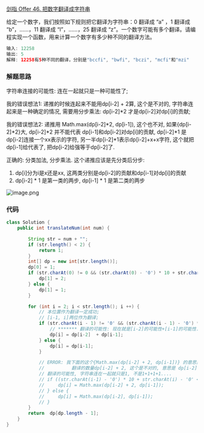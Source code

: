 [剑指 Offer 46. 把数字翻译成字符串](https://leetcode-cn.com/problems/ba-shu-zi-fan-yi-cheng-zi-fu-chuan-lcof/submissions/)

给定一个数字，我们按照如下规则把它翻译为字符串：0 翻译成 “a” ，1 翻译成 “b”，……，11 翻译成 “l”，……，25 翻译成 “z”。一个数字可能有多个翻译。请编程实现一个函数，用来计算一个数字有多少种不同的翻译方法。

```java
输入: 12258
输出: 5
解释: 12258有5种不同的翻译，分别是"bccfi", "bwfi", "bczi", "mcfi"和"mzi"
```
### 解题思路

字符串连接的可能性: 连在一起就只是一种可能性了;

我的错误想法1: 递推的时候连起来不能用dp[i-2] + 2算, 这个是不对的, 字符串连起来是一种确定的情况, 需要用分步乘法: dp[i-2]*2 才是dp[i-2]对dp[i]的贡献;

我的错误想法2: 递推用 Math.max(dp[i-2]*2, dp[i-1]), 这个也不对, 如果{dp[i-2]*2}大, dp[i-2]*2 并不能代表 dp[i-1]和dp[i-2]对dp[i]的贡献, dp[i-2]*1 是dp[i-2]连接一个xx表示的字符, 另一半dp[i-2]*1表示dp[i-2]+x+x字符, 这个就把dp[i-1]给代表了, 把dp[i-2]给强等于dp[i-2]了.

正确的: 分类加法, 分步乘法. 这个递推应该是先分类后分步:
1. dp[i]分为i是x还是xx, 这两类分别是dp[i-2]的贡献和dp[i-1]对dp[i]的贡献
2. dp[i-2] * 1 是第一类的两步, dp[i-1] * 1 是第二类的两步

![image.png](https://pic.leetcode-cn.com/1605612137-vAladG-image.png)

### 代码

```java
class Solution {
    public int translateNum(int num) {

        String str = num + "";
        if (str.length() < 2) {
            return 1;
        }
        int[] dp = new int[str.length()];
        dp[0] = 1;
        if (str.charAt(0) != 0 && (str.charAt(0) - '0') * 10 + str.charAt(1) - '0' <= 25) {
            dp[1] = 2;
        } else {
            dp[1] = 1;
        }

        for (int i = 2; i < str.length(); i ++) {
            // 本位置作为翻译一定成功;
            // [i-1, i]两位作为翻译;
            if (str.charAt(i - 1) != '0' && (str.charAt(i - 1) - '0') * 10 + str.charAt(i) - '0' <= 25) {
                // ******* 翻译的可能性: 现在就是[i-2]的可能性+[i-1]的可能性.
                dp[i] = dp[i-2]  + dp[i-1];
            } else {
                dp[i] = dp[i-1];
            }

            // ERROR: 我下面的这个{Math.max(dp[i-2] + 2, dp[i-1])} 的意思是 错的
            //          翻译的数量dp[i-2] + 2, 这个是不对的, 意思是 dp[i-2] 和后面两个字符连起来最多构成2种情况, 不能加上dp[i-2].
            // 翻译的可能性, 字符串连在一起就只是1, 不是1+1+1+1....
            // if ((str.charAt(i-1) - '0') * 10 + str.charAt(i) - '0' <= 25) {
            //     dp[i] = Math.max(dp[i-2] + 2, dp[i-1]);
            // } else {
            //     dp[i] = Math.max(dp[i-2], dp[i-1]);
            // }
        }
        return  dp[dp.length - 1];
    }
}
```